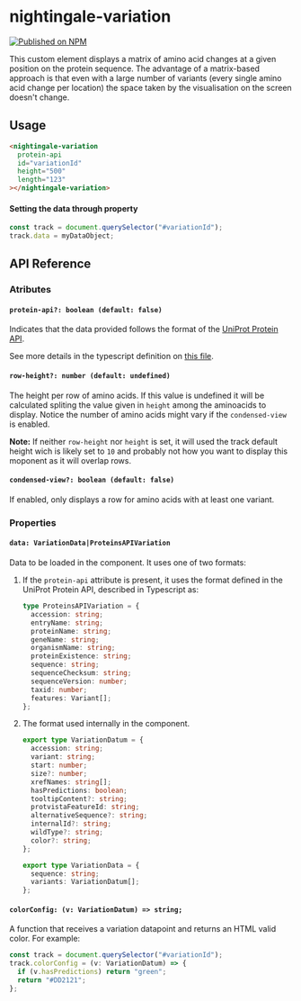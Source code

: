 # nightingale-variation

[![Published on NPM](https://img.shields.io/npm/v/@nightingale-elements/nightingale-variation.svg)](https://www.npmjs.com/package/@nightingale-elements/nightingale-variation)

This custom element displays a matrix of amino acid changes at a given position on the protein sequence. The advantage of a matrix-based approach is that even with a large number of variants (every single amino acid change per location) the space taken by the visualisation on the screen doesn't change.

<!-- [Demo](https://ebi-webcomponents.github.io/nightingale/#/variation) -->

## Usage

```html
<nightingale-variation
  protein-api
  id="variationId"
  height="500"
  length="123"
></nightingale-variation>
```

#### Setting the data through property

```javascript
const track = document.querySelector("#variationId");
track.data = myDataObject;
```

## API Reference

### Atributes

#### `protein-api?: boolean (default: false)`

Indicates that the data provided follows the format of the [UniProt Protein API](https://www.ebi.ac.uk/proteins/api/doc/#/variation).

See more details in the typescript definition on [this file](https://github.com/ebi-webcomponents/nightingale/blob/main/packages/nightingale-variation/src/proteinAPI.ts).

#### `row-height?: number (default: undefined)`

The height per row of amino acids. If this value is undefined it will be calculated spliting the value given in `height` among the aminoacids to display. Notice the number of amino acids might vary if the `condensed-view` is enabled.

**Note:** If neither `row-height` nor `height` is set, it will used the track default height wich is likely set to `10` and probably not how you want to display this moponent as it will overlap rows.

#### `condensed-view?: boolean (default: false)`

If enabled, only displays a row for amino acids with at least one variant.

### Properties

#### `data: VariationData|ProteinsAPIVariation`

Data to be loaded in the component. It uses one of two formats:

1. If the `protein-api` attribute is present, it uses the format defined in the UniProt Protein API, described in Typescript as:

   ```typescript
   type ProteinsAPIVariation = {
     accession: string;
     entryName: string;
     proteinName: string;
     geneName: string;
     organismName: string;
     proteinExistence: string;
     sequence: string;
     sequenceChecksum: string;
     sequenceVersion: number;
     taxid: number;
     features: Variant[];
   };
   ```

2. The format used internally in the component.

   ```typescript
   export type VariationDatum = {
     accession: string;
     variant: string;
     start: number;
     size?: number;
     xrefNames: string[];
     hasPredictions: boolean;
     tooltipContent?: string;
     protvistaFeatureId: string;
     alternativeSequence?: string;
     internalId?: string;
     wildType?: string;
     color?: string;
   };

   export type VariationData = {
     sequence: string;
     variants: VariationDatum[];
   };
   ```

#### `colorConfig: (v: VariationDatum) => string;`

A function that receives a variation datapoint and returns an HTML valid color. For example:

```typescript
const track = document.querySelector("#variationId");
track.colorConfig = (v: VariationDatum) => {
  if (v.hasPredictions) return "green";
  return "#DD2121";
};
```
